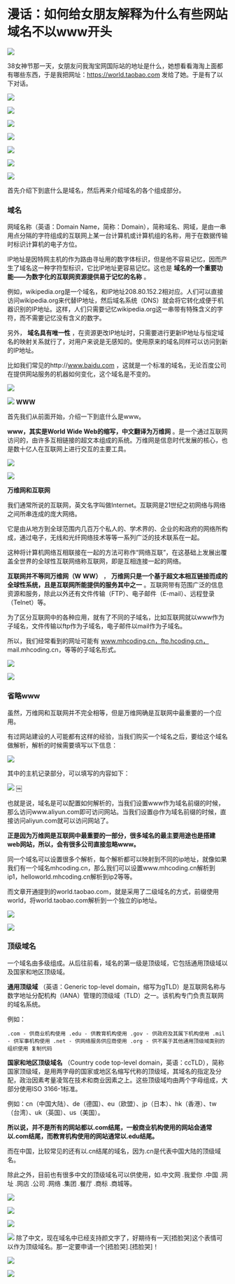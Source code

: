 # 漫话：如何给女朋友解释为什么有些网站域名不以www开头 #

![](https://user-gold-cdn.xitu.io/2019/3/11/1696a941118a08ee?imageView2/0/w/1280/h/960/ignore-error/1)

38女神节那一天，女朋友问我淘宝网国际站的地址是什么，她想看看海淘上面都有哪些东西，于是我把网址：https://world.taobao.com 发给了她。于是有了以下对话。

![](https://user-gold-cdn.xitu.io/2019/3/11/1696a94111d7d3ce?imageView2/0/w/1280/h/960/ignore-error/1)

![](https://user-gold-cdn.xitu.io/2019/3/11/1696a941139c8002?imageView2/0/w/1280/h/960/ignore-error/1)

![](https://user-gold-cdn.xitu.io/2019/3/11/1696a941136e1bfd?imageView2/0/w/1280/h/960/ignore-error/1)

![](https://user-gold-cdn.xitu.io/2019/3/11/1696a94115409656?imageView2/0/w/1280/h/960/ignore-error/1)

![](https://user-gold-cdn.xitu.io/2019/3/11/1696a9411508e1dc?imageView2/0/w/1280/h/960/ignore-error/1)

![](https://user-gold-cdn.xitu.io/2019/3/11/1696a94133277943?imageView2/0/w/1280/h/960/ignore-error/1)

![](https://user-gold-cdn.xitu.io/2019/3/11/1696a941316c88c1?imageView2/0/w/1280/h/960/ignore-error/1)

首先介绍下到底什么是域名，然后再来介绍域名的各个组成部分。

### 域名 ###

网域名称（英语：Domain Name，简称：Domain），简称域名、网域，是由一串用点分隔的字符组成的互联网上某一台计算机或计算机组的名称，用于在数据传输时标识计算机的电子方位。

IP地址是因特网主机的作为路由寻址用的数字体标识，但是他不容易记忆，因而产生了域名这一种字符型标识，它比IP地址更容易记忆。这也是 **域名的一个重要功能——为数字化的互联网资源提供易于记忆的名称** 。

例如，wikipedia.org是一个域名，和IP地址208.80.152.2相对应。人们可以直接访问wikipedia.org来代替IP地址，然后域名系统（DNS）就会将它转化成便于机器识别的IP地址。这样，人们只需要记忆wikipedia.org这一串带有特殊含义的字符，而不需要记忆没有含义的数字。

另外， **域名具有唯一性** ，在资源更改IP地址时，只需要进行更新IP地址与恒定域名的映射关系就行了，对用户来说是无感知的。使用原来的域名同样可以访问到新的IP地址。

比如我们常见的http://www.baidu.com ，这就是一个标准的域名，无论百度公司在提供网站服务的机器如何变化，这个域名是不变的。

![](https://user-gold-cdn.xitu.io/2019/3/11/1696a94132518b58?imageView2/0/w/1280/h/960/ignore-error/1)

![](https://user-gold-cdn.xitu.io/2019/3/11/1696a9413584ba0d?imageView2/0/w/1280/h/960/ignore-error/1) **WWW**

首先我们从前面开始，介绍一下到底什么是www。

**www，其实是World Wide Web的缩写，中文翻译为万维网** 。是一个通过互联网访问的，由许多互相链接的超文本组成的系统。万维网是信息时代发展的核心，也是数十亿人在互联网上进行交互的主要工具。

![](https://user-gold-cdn.xitu.io/2019/3/11/1696a94135373fed?imageView2/0/w/1280/h/960/ignore-error/1)

![](https://user-gold-cdn.xitu.io/2019/3/11/1696a94137b44ea8?imageView2/0/w/1280/h/960/ignore-error/1)

**万维网和互联网**

我们通常所说的互联网，英文名字叫做Internet。互联网是21世纪之初网络与网络之间所串连成的庞大网络。

它是由从地方到全球范围内几百万个私人的、学术界的、企业的和政府的网络所构成，通过电子，无线和光纤网络技术等等一系列广泛的技术联系在一起。

这种将计算机网络互相联接在一起的方法可称作“网络互联”，在这基础上发展出覆盖全世界的全球性互联网络称互联网，即是互相连接一起的网络。

**互联网并不等同万维网（W** **WW）** ， **万维网只是一个基于超文本相互链接而成的全球性系统，且是互联网所能提供的服务其中之一** 。互联网带有范围广泛的信息资源和服务，除此以外还有文件传输（FTP）、电子邮件（E-mail）、远程登录（Telnet）等。

为了区分互联网中的各种应用，就有了不同的子域名，比如互联网就以www作为子域名，文件传输以ftp作为子域名，电子邮件以mail作为子域名。

所以，我们经常看到的网址可能有 www.mhcoding.cn，ftp.hcoding.cn， mail.mhcoding.cn，等等的子域名形式。

![](https://user-gold-cdn.xitu.io/2019/3/11/1696a9414eb68132?imageView2/0/w/1280/h/960/ignore-error/1)

![](https://user-gold-cdn.xitu.io/2019/3/11/1696a94153c6dbaa?imageView2/0/w/1280/h/960/ignore-error/1)

### 省略www ###

虽然，万维网和互联网并不完全相等，但是万维网确是互联网中最重要的一个应用。

有过网站建设的人可能都有这样的经验，当我们购买一个域名之后，要给这个域名做解析，解析的时候需要填写以下信息：

![](https://user-gold-cdn.xitu.io/2019/3/11/1696a9415cb9c634?imageView2/0/w/1280/h/960/ignore-error/1)

其中的主机记录部分，可以填写的内容如下：

![](https://user-gold-cdn.xitu.io/2019/3/11/1696a9416758534c?imageView2/0/w/1280/h/960/ignore-error/1) ￼

也就是说，域名是可以配置如何解析的，当我们设置www作为域名前缀的时候，那么访问www.aliyun.com即可访问网站。当我们设置@作为域名前缀的时候，直接访问aliyun.com就可以访问网站了。

**正是因为万维网是互联网中最重要的一部分，很多域名的最主要用途也是搭建web网站，所以，会有很多公司直接忽略www。**

同一个域名可以设置很多个解析，每个解析都可以映射到不同的ip地址，就像如果我们有一个域名mhcoding.cn，那么我们可以设置www.mhcoding.cn解析到ip1，helloworld.mhcoding.cn解析到ip2等等。

而文章开通提到的world.taobao.com，就是采用了二级域名的方式，前缀使用world，将world.taobao.com解析到一个独立的ip地址。

![](https://user-gold-cdn.xitu.io/2019/3/11/1696a94179db0ce2?imageView2/0/w/1280/h/960/ignore-error/1)

![](https://user-gold-cdn.xitu.io/2019/3/11/1696a9416ad79127?imageView2/0/w/1280/h/960/ignore-error/1)

### 顶级域名 ###

一个域名由多级组成。从后往前看，域名的第一级是顶级域，它包括通用顶级域以及国家和地区顶级域。

**通用顶级域** （英语：Generic top-level domain，缩写为gTLD）是互联网名称与数字地址分配机构（IANA）管理的顶级域（TLD）之一。该机构专门负责互联网的域名系统。

例如：

`.com - 供商业机构使用 .edu - 供教育机构使用 .gov - 供政府及其属下机构使用 .mil - 供军事机构使用 .net - 供网络服务供应商使用 .org - 供不属于其他通用顶级域类别的组织使用 复制代码`

**国家和地区顶级域名** （Country code top-level domain，英语：ccTLD），简称国家顶级域，是用两字母的国家或地区名缩写代称的顶级域，其域名的指定及分配，政治因素考量凌驾在技术和商业因素之上。这些顶级域均由两个字母组成，大部分使用ISO 3166-1标准。

例如：cn（中国大陆）、de（德国）、eu（欧盟）、jp（日本）、hk（香港）、tw（台湾）、uk（英国）、us（美国）。

**所以说，并不是所有的网站都以.com结尾，一般商业机构使用的网站会通常以.com结尾，而教育机构使用的网站通常以.edu结尾。**

而在中国，比较常见的还有以.cn结尾的域名，因为.cn是代表中国大陆的顶级域名。

除此之外，目前也有很多中文的顶级域名可以供使用，如.中文网 .我爱你 .中国 .网址 .网店 .公司 .网络 .集团 .餐厅 .商标 .商城等。

![](https://user-gold-cdn.xitu.io/2019/3/11/1696a9418c72757e?imageView2/0/w/1280/h/960/ignore-error/1)

![](https://user-gold-cdn.xitu.io/2019/3/11/1696a9417e278f77?imageView2/0/w/1280/h/960/ignore-error/1)

![](https://user-gold-cdn.xitu.io/2019/3/11/1696a9418380701a?imageView2/0/w/1280/h/960/ignore-error/1)

![](https://user-gold-cdn.xitu.io/2019/3/11/1696a941952ac43a?imageView2/0/w/1280/h/960/ignore-error/1) 除了中文，现在域名中已经支持颜文字了，好期待有一天[捂脸哭]这个表情可以作为顶级域名。那一定要申请一个[捂脸哭].[捂脸哭]！

![](https://user-gold-cdn.xitu.io/2019/3/11/1696a941a04dd519?imageView2/0/w/1280/h/960/ignore-error/1)

![](https://user-gold-cdn.xitu.io/2019/3/11/1696a94a43220b55?imageView2/0/w/1280/h/960/ignore-error/1)